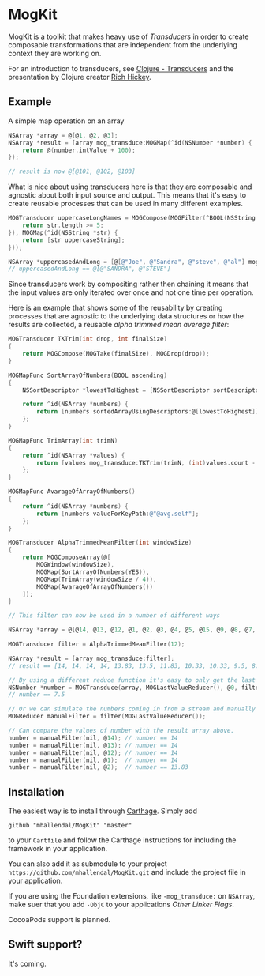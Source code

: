 # MogKit

MogKit is a toolkit that makes heavy use of _Transducers_ in order to create composable transformations that are independent from the underlying context they are working on.

For an introduction to transducers, see [Clojure - Transducers](http://clojure.org/transducers) and the presentation by Clojure creator [Rich Hickey](https://www.youtube.com/watch?v=6mTbuzafcII).

## Example
A simple map operation on an array

```objective-c
NSArray *array = @[@1, @2, @3];
NSArray *result = [array mog_transduce:MOGMap(^id(NSNumber *number) {
    return @(number.intValue + 100);
});

// result is now @[@101, @102, @103]
```

What is nice about using transducers here is that they are composable and agnostic about both input source and output. This means that it's easy to create reusable processes that can be used in many different examples.

```objective-c
MOGTransducer uppercaseLongNames = MOGCompose(MOGFilter(^BOOL(NSString *str) {
    return str.length >= 5;
}), MOGMap(^id(NSString *str) {
    return [str uppercaseString];
}));

NSArray *uppercasedAndLong = [@[@"Joe", @"Sandra", @"steve", @"al"] mog_transduce:uppercaseLongNames]);
// uppercasedAndLong == @[@"SANDRA", @"STEVE"]
```

Since transducers work by compositing rather then chaining it means that the input values are only iterated over once and not one time per operation.

Here is an example that shows some of the reusability by creating processes that are agnostic to the underlying data structures or how the results are collected, a reusable _alpha trimmed mean average filter_:

```objective-c
MOGTransducer TKTrim(int drop, int finalSize)
{
    return MOGCompose(MOGTake(finalSize), MOGDrop(drop));
}

MOGMapFunc SortArrayOfNumbers(BOOL ascending)
{
    NSSortDescriptor *lowestToHighest = [NSSortDescriptor sortDescriptorWithKey:@"self" ascending:ascending];

    return ^id(NSArray *numbers) {
        return [numbers sortedArrayUsingDescriptors:@[lowestToHighest]];
    };
}

MOGMapFunc TrimArray(int trimN)
{
    return ^id(NSArray *values) {
        return [values mog_transduce:TKTrim(trimN, (int)values.count - trimN)];
    };
}

MOGMapFunc AvarageOfArrayOfNumbers()
{
    return ^id(NSArray *numbers) {
        return [numbers valueForKeyPath:@"@avg.self"];
    };
}

MOGTransducer AlphaTrimmedMeanFilter(int windowSize)
{
    return MOGComposeArray(@[
        MOGWindow(windowSize),
        MOGMap(SortArrayOfNumbers(YES)),
        MOGMap(TrimArray(windowSize / 4)),
        MOGMap(AvarageOfArrayOfNumbers())
    ]);
}

// This filter can now be used in a number of different ways

NSArray *array = @[@14, @13, @12, @1, @2, @3, @4, @5, @15, @9, @8, @7, @13, @14];

MOGTransducer filter = AlphaTrimmedMeanFilter(12);

NSArray *result = [array mog_transduce:filter];
// result == [14, 14, 14, 14, 13.83, 13.5, 11.83, 10.33, 10.33, 9.5, 8.5, 7.5, 7.5, 7.5]

// By using a different reduce function it's easy to only get the last value:
NSNumber *number = MOGTransduce(array, MOGLastValueReducer(), @0, filter);
// number == 7.5

// Or we can simulate the numbers coming in from a stream and manually feed numbers to the filter.
MOGReducer manualFilter = filter(MOGLastValueReducer());

// Can compare the values of number with the result array above.
number = manualFilter(nil, @14); // number == 14
number = manualFilter(nil, @13); // number == 14
number = manualFilter(nil, @12); // number == 14
number = manualFilter(nil, @1);  // number == 14
number = manualFilter(nil, @2);  // number == 13.83
```

## Installation
The easiest way is to install through [Carthage](https://github.com/Carthage/Carthage). Simply add

```
github "mhallendal/MogKit" "master"
```

to your `Cartfile` and follow the Carthage instructions for including the framework in your application.

You can also add it as submodule to your project `https://github.com/mhallendal/MogKit.git` and include the project file in your application.

If you are using the Foundation extensions, like `-mog_transduce:` on `NSArray`, make suer that you add `-ObjC` to your applications _Other Linker Flags_.

CocoaPods support is planned.

## Swift support?
It's coming.

